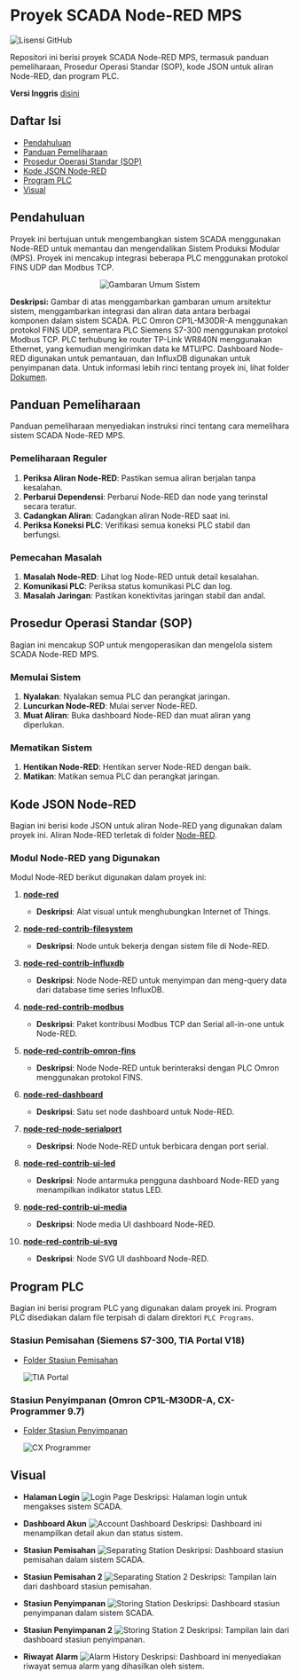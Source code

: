 # Proyek SCADA Node-RED MPS

![Lisensi GitHub](https://img.shields.io/github/license/your-username/Node-RED-MPS-SCADA)

Repositori ini berisi proyek SCADA Node-RED MPS, termasuk panduan pemeliharaan, Prosedur Operasi Standar (SOP), kode JSON untuk aliran Node-RED, dan program PLC.

**Versi Inggris** [disini](README.md)

## Daftar Isi

- [Pendahuluan](#pendahuluan)
- [Panduan Pemeliharaan](#panduan-pemeliharaan)
- [Prosedur Operasi Standar (SOP)](#prosedur-operasi-standar-sop)
- [Kode JSON Node-RED](#kode-json-node-red)
- [Program PLC](#program-plc)
- [Visual](#visual)

## Pendahuluan

Proyek ini bertujuan untuk mengembangkan sistem SCADA menggunakan Node-RED untuk memantau dan mengendalikan Sistem Produksi Modular (MPS). Proyek ini mencakup integrasi beberapa PLC menggunakan protokol FINS UDP dan Modbus TCP.

<p align="center">
  <img src="Media/Gambaran%20Umum%20Sistem.png" alt="Gambaran Umum Sistem">
</p>
<p>
  <b>Deskripsi:</b> Gambar di atas menggambarkan gambaran umum arsitektur sistem, menggambarkan integrasi dan aliran data antara berbagai komponen dalam sistem SCADA. PLC Omron CP1L-M30DR-A menggunakan protokol FINS UDP, sementara PLC Siemens S7-300 menggunakan protokol Modbus TCP. PLC terhubung ke router TP-Link WR840N menggunakan Ethernet, yang kemudian mengirimkan data ke MTU/PC. Dashboard Node-RED digunakan untuk pemantauan, dan InfluxDB digunakan untuk penyimpanan data. Untuk informasi lebih rinci tentang proyek ini, lihat folder <a href="Document">Dokumen</a>.
</p>

## Panduan Pemeliharaan

Panduan pemeliharaan menyediakan instruksi rinci tentang cara memelihara sistem SCADA Node-RED MPS.

### Pemeliharaan Reguler

1. **Periksa Aliran Node-RED**: Pastikan semua aliran berjalan tanpa kesalahan.
2. **Perbarui Dependensi**: Perbarui Node-RED dan node yang terinstal secara teratur.
3. **Cadangkan Aliran**: Cadangkan aliran Node-RED saat ini.
4. **Periksa Koneksi PLC**: Verifikasi semua koneksi PLC stabil dan berfungsi.

### Pemecahan Masalah

1. **Masalah Node-RED**: Lihat log Node-RED untuk detail kesalahan.
2. **Komunikasi PLC**: Periksa status komunikasi PLC dan log.
3. **Masalah Jaringan**: Pastikan konektivitas jaringan stabil dan andal.

## Prosedur Operasi Standar (SOP)

Bagian ini mencakup SOP untuk mengoperasikan dan mengelola sistem SCADA Node-RED MPS.

### Memulai Sistem

1. **Nyalakan**: Nyalakan semua PLC dan perangkat jaringan.
2. **Luncurkan Node-RED**: Mulai server Node-RED.
3. **Muat Aliran**: Buka dashboard Node-RED dan muat aliran yang diperlukan.

### Mematikan Sistem

1. **Hentikan Node-RED**: Hentikan server Node-RED dengan baik.
2. **Matikan**: Matikan semua PLC dan perangkat jaringan.

## Kode JSON Node-RED

Bagian ini berisi kode JSON untuk aliran Node-RED yang digunakan dalam proyek ini. Aliran Node-RED terletak di folder [Node-RED](Node-RED).

### Modul Node-RED yang Digunakan

Modul Node-RED berikut digunakan dalam proyek ini:

1. **[node-red](https://nodered.org/docs/getting-started/local)**
   - **Deskripsi**: Alat visual untuk menghubungkan Internet of Things.

2. **[node-red-contrib-filesystem](https://flows.nodered.org/node/node-red-contrib-filesystem)**
   - **Deskripsi**: Node untuk bekerja dengan sistem file di Node-RED.

3. **[node-red-contrib-influxdb](https://flows.nodered.org/node/node-red-contrib-influxdb)**
   - **Deskripsi**: Node Node-RED untuk menyimpan dan meng-query data dari database time series InfluxDB.

4. **[node-red-contrib-modbus](https://flows.nodered.org/node/node-red-contrib-modbus)**
   - **Deskripsi**: Paket kontribusi Modbus TCP dan Serial all-in-one untuk Node-RED.

5. **[node-red-contrib-omron-fins](https://flows.nodered.org/node/node-red-contrib-omron-fins)**
   - **Deskripsi**: Node Node-RED untuk berinteraksi dengan PLC Omron menggunakan protokol FINS.

6. **[node-red-dashboard](https://flows.nodered.org/node/node-red-dashboard)**
   - **Deskripsi**: Satu set node dashboard untuk Node-RED.

7. **[node-red-node-serialport](https://flows.nodered.org/node/node-red-node-serialport)**
   - **Deskripsi**: Node Node-RED untuk berbicara dengan port serial.

8. **[node-red-contrib-ui-led](https://flows.nodered.org/node/node-red-contrib-ui-led)**
   - **Deskripsi**: Node antarmuka pengguna dashboard Node-RED yang menampilkan indikator status LED.

9. **[node-red-contrib-ui-media](https://flows.nodered.org/node/node-red-contrib-ui-media)**
   - **Deskripsi**: Node media UI dashboard Node-RED.

10. **[node-red-contrib-ui-svg](https://flows.nodered.org/node/node-red-contrib-ui-svg)**
    - **Deskripsi**: Node SVG UI dashboard Node-RED.

## Program PLC

Bagian ini berisi program PLC yang digunakan dalam proyek ini. Program PLC disediakan dalam file terpisah di dalam direktori `PLC Programs`.

### Stasiun Pemisahan (Siemens S7-300, TIA Portal V18)

- [Folder Stasiun Pemisahan](PLC%20Programs/Separating%20Station)
  
  ![TIA Portal](Media/TIA.png)

### Stasiun Penyimpanan (Omron CP1L-M30DR-A, CX-Programmer 9.7)

- [Folder Stasiun Penyimpanan](PLC%20Programs/Storing%20Station)
  
  ![CX Programmer](Media/CX-P.png)

## Visual

- **Halaman Login**
  ![Login Page](Media/Login%20Page.png)
  Deskripsi: Halaman login untuk mengakses sistem SCADA.

- **Dashboard Akun**
  ![Account Dashboard](Media/Account%20Dashboard.png)
  Deskripsi: Dashboard ini menampilkan detail akun dan status sistem.

- **Stasiun Pemisahan**
  ![Separating Station](Media/Separating%20Station.png)
  Deskripsi: Dashboard stasiun pemisahan dalam sistem SCADA.

- **Stasiun Pemisahan 2**
  ![Separating Station 2](Media/Separating%20Station%202.png)
  Deskripsi: Tampilan lain dari dashboard stasiun pemisahan.

- **Stasiun Penyimpanan**
  ![Storing Station](Media/Storing%20Station.png)
  Deskripsi: Dashboard stasiun penyimpanan dalam sistem SCADA.

- **Stasiun Penyimpanan 2**
  ![Storing Station 2](Media/Storing%20Station%202.png)
  Deskripsi: Tampilan lain dari dashboard stasiun penyimpanan.

- **Riwayat Alarm**
  ![Alarm History](Media/Alarm%20history.png)
  Deskripsi: Dashboard ini menyediakan riwayat semua alarm yang dihasilkan oleh sistem.
